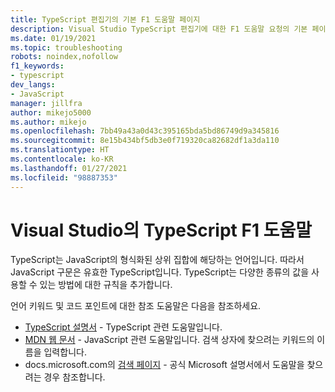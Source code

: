 ```yaml
---
title: TypeScript 편집기의 기본 F1 도움말 페이지
description: Visual Studio TypeScript 편집기에 대한 F1 도움말 요청의 기본 페이지
ms.date: 01/19/2021
ms.topic: troubleshooting
robots: noindex,nofollow
f1_keywords:
- typescript
dev_langs:
- JavaScript
manager: jillfra
author: mikejo5000
ms.author: mikejo
ms.openlocfilehash: 7bb49a43a0d43c395165bda5bd86749d9a345816
ms.sourcegitcommit: 8e15b434bf5db3e0f719320ca82682df1a3da110
ms.translationtype: HT
ms.contentlocale: ko-KR
ms.lasthandoff: 01/27/2021
ms.locfileid: "98887353"
---
```

# <a name="typescript-f1-help-for-visual-studio"></a>Visual Studio의 TypeScript F1 도움말

TypeScript는 JavaScript의 형식화된 상위 집합에 해당하는 언어입니다. 따라서 JavaScript 구문은 유효한 TypeScript입니다. TypeScript는 다양한 종류의 값을 사용할 수 있는 방법에 대한 규칙을 추가합니다.

언어 키워드 및 코드 포인트에 대한 참조 도움말은 다음을 참조하세요.

- [TypeScript 설명서](https://www.typescriptlang.org/docs) - TypeScript 관련 도움말입니다.
- [MDN 웹 문서](https://developer.mozilla.org/en-US/docs/Web/JavaScript/Reference) - JavaScript 관련 도움말입니다. 검색 상자에 찾으려는 키워드의 이름을 입력합니다.
- docs.microsoft.com의 [검색 페이지](/search) - 공식 Microsoft 설명서에서 도움말을 찾으려는 경우 참조합니다.

